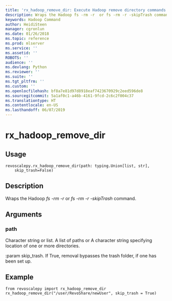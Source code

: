 ```yaml
---
title: 'rx_hadoop_remove_dir: Execute Hadoop remove directory commands (revoscalepy)'
description: Wraps the Hadoop fs -rm -r  or fs -rm -r -skipTrash command.
keywords: Hadoop Command
author: HeidiSteen
manager: cgronlun
ms.date: 01/26/2018
ms.topic: reference
ms.prod: mlserver
ms.service: ''
ms.assetid: ''
ROBOTS: ''
audience: ''
ms.devlang: Python
ms.reviewer: ''
ms.suite: ''
ms.tgt_pltfrm: ''
ms.custom: ''
ms.openlocfilehash: bf8a7e81d97d8918eaf7423670929c2eed596de8
ms.sourcegitcommit: 5a1af0c1-a46b-4161-9fcd-2c6c2f004c37
ms.translationtype: HT
ms.contentlocale: en-US
ms.lasthandoff: 06/07/2019
---
```

# <a name="rxhadoopremovedir"></a>rx_hadoop_remove_dir


 


## <a name="usage"></a>Usage



```
revoscalepy.rx_hadoop_remove_dir(path: typing.Union[list, str],
    skip_trash=False)
```





## <a name="description"></a>Description

Wraps the Hadoop *fs -rm -r*  or *fs -rm -r -skipTrash* command.


## <a name="arguments"></a>Arguments


### <a name="path"></a>path

Character string or list. A list of paths or A character string specifying location of one or more directories.

:param skip_trash. If True, removal bypasses the trash folder, if one has been set up.


## <a name="example"></a>Example



```
from revoscalepy import rx_hadoop_remove_dir
rx_hadoop_remove_dir("/user/RevoShare/newUser", skip_trash = True)
```

